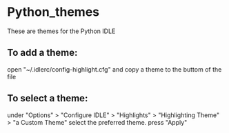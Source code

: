 # Python_themes
These are themes for the Python IDLE

To add a theme:
---
open "~/.idlerc/config-highlight.cfg" and copy a theme to the buttom of the file

To select a theme:
---
under "Options" > "Configure IDLE" > "Highlights" > "Highlighting Theme" > "a Custom Theme" select the preferred theme.
press "Apply"
